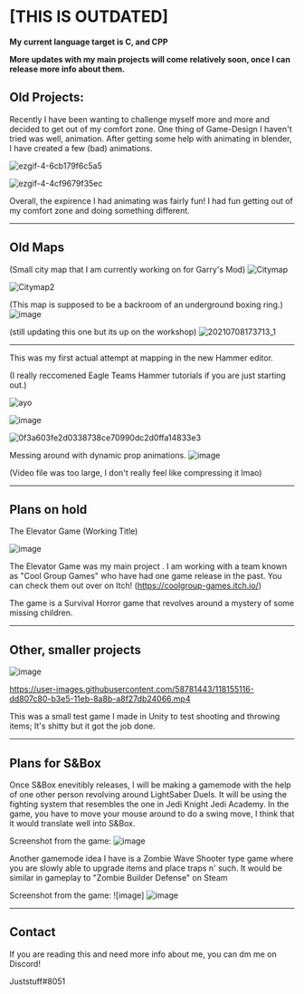 <h1>[THIS IS OUTDATED] </h1>
 
<b> 
 My current language target is C, and CPP

More updates with my main projects will come relatively soon, once I can release more info about them.
</b>

Old Projects:
-----
Recently I have been wanting to challenge myself more and more and decided to get out of my comfort zone. One thing of Game-Design I haven't tried was well, animation. After getting some help with animating in blender, I have created a few (bad) animations.



![ezgif-4-6cb179f6c5a5](https://user-images.githubusercontent.com/58781443/126571026-f3ad55db-8e0f-48df-ae59-7eb0e9446f8b.gif)


![ezgif-4-4cf9679f35ec](https://user-images.githubusercontent.com/58781443/126571065-cf18c137-0167-48f5-ab39-5036c32497b5.gif)


Overall, the expirence I had animating was fairly fun! I had fun getting out of my comfort zone and doing something different.




-----
 Old Maps
-----
(Small city map that I am currently working on for Garry's Mod)
![Citymap](https://user-images.githubusercontent.com/58781443/126570838-d2b09593-0e8b-4212-af55-e7de4db41b4b.JPG)


![Citymap2](https://user-images.githubusercontent.com/58781443/126570920-12edcb5f-ee4a-442c-b41b-003334c0b3a7.JPG)


(This map is supposed to be a backroom of an underground boxing ring.)
![image](https://user-images.githubusercontent.com/58781443/118340696-7a2c4280-b4ea-11eb-9556-b3c6d12dee5e.png)

(still updating this one but its up on the workshop)
![20210708173713_1](https://user-images.githubusercontent.com/58781443/125141551-5ac52680-e0e3-11eb-9621-51e5810395ee.jpg)

-----

This was my first actual attempt at mapping in the new Hammer editor.

   (I really reccomened Eagle Teams Hammer tutorials if you are just starting out.)
   
   
![ayo](https://user-images.githubusercontent.com/58781443/118154583-3ac7fe00-b3e5-11eb-9308-641cfcbb5f63.jpeg)

![image](https://user-images.githubusercontent.com/58781443/118154787-795db880-b3e5-11eb-937b-28c2313dc3c8.png)


![0f3a603fe2d0338738ce70990dc2d0ffa14833e3](https://user-images.githubusercontent.com/58781443/118154737-6b0f9c80-b3e5-11eb-93a3-d004017f8f6b.gif)

Messing around with dynamic prop animations.
![image](https://user-images.githubusercontent.com/58781443/118155285-11f43880-b3e6-11eb-8799-195ffc3143f9.png)

(Video file was too large, I don't really feel like compressing it lmao)


-----
Plans on hold
-----
The Elevator Game (Working Title)

![image](https://user-images.githubusercontent.com/58781443/117677796-c854e500-b17c-11eb-909a-9b8304fe1a40.png)

The Elevator Game was my main project . I am working with a team known as "Cool Group Games" who have had one game release in the past. You can check them out over on Itch! (https://coolgroup-games.itch.io/)

The game is a Survival Horror game that revolves around a mystery of some missing children.

-----
Other, smaller projects
-----

![image](https://user-images.githubusercontent.com/58781443/117681817-7ada7700-b180-11eb-9447-07239901a346.png)

https://user-images.githubusercontent.com/58781443/118155116-dd807c80-b3e5-11eb-8a8b-a8f27db24066.mp4






This was a small test game I made in Unity to test shooting and throwing items; It's shitty but it got the job done.

-----
Plans for S&Box
-----

Once S&Box enevitibly releases, I will be making a gamemode with the help of one other person revolving around LightSaber Duels. It will be using the fighting system that resembles the one in Jedi Knight Jedi Academy. In the game, you have to move your mouse around to do a swing move, I think that it would translate well into S&Box.


Screenshot from the game:
![image](https://user-images.githubusercontent.com/58781443/118155640-70211b80-b3e6-11eb-95c1-79ebea9e720b.png)


Another gamemode idea I have is a Zombie Wave Shooter type game where you are slowly able to upgrade items and place traps n' such. It would be similar in gameplay to "Zombie Builder Defense" on Steam 


Screenshot from the game: 
![image] ![image](https://user-images.githubusercontent.com/58781443/118156351-41577500-b3e7-11eb-9b25-1d017973462c.png)


-----
Contact
-----
If you are reading this and need more info about me, you can dm me on Discord!

Juststuff#8051










